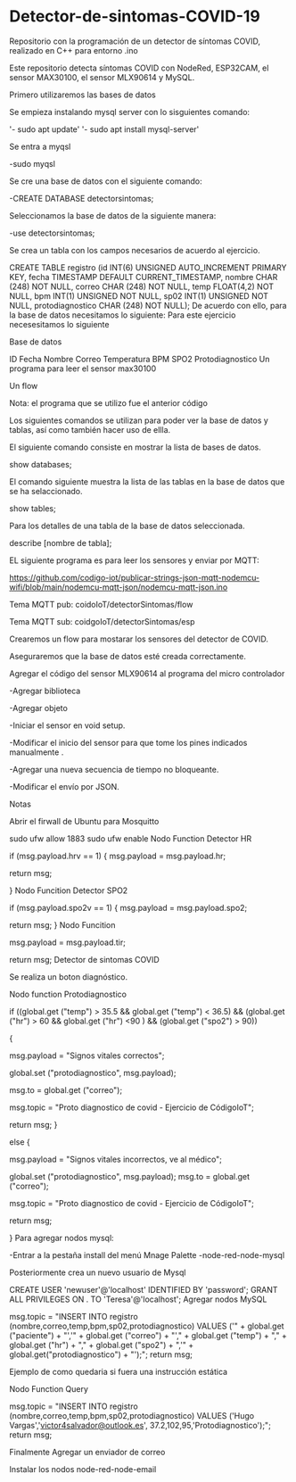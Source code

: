 # Detector-de-sintomas-COVID-19
Repositorio con la programación de un detector de síntomas COVID, realizado en C++ para entorno .ino


Este repositorio detecta síntomas COVID con NodeRed, ESP32CAM, el sensor MAX30100, el sensor MLX90614 y MySQL.

Primero utilizaremos las bases de datos

Se empieza instalando mysql server con lo sisguientes comando:

'- sudo apt update' '- sudo apt install mysql-server'

Se entra a myqsl

-sudo myqsl

Se cre una base de datos con el siguiente comando:

-CREATE DATABASE detectorsintomas;

Seleccionamos la base de datos de la siguiente manera:

-use detectorsintomas;

Se crea un tabla con los campos necesarios de acuerdo al ejercicio.

CREATE TABLE registro (id INT(6) UNSIGNED AUTO_INCREMENT PRIMARY KEY, fecha TIMESTAMP DEFAULT CURRENT_TIMESTAMP, nombre CHAR (248) NOT NULL, correo CHAR (248) NOT NULL, temp FLOAT(4,2) NOT NULL, bpm INT(1) UNSIGNED NOT NULL, sp02 INT(1) UNSIGNED NOT NULL, protodiagnostico CHAR (248) NOT NULL);
De acuerdo con ello, para la base de datos necesitamos lo siguiente: Para este ejercicio necesesitamos lo siguiente

Base de datos

ID
Fecha
Nombre
Correo
Temperatura
BPM
SPO2
Protodiagnostico
Un programa para leer el sensor max30100

Un flow

Nota: el programa que se utilizo fue el anterior código

Los siguientes comandos se utilizan para poder ver la base de datos y tablas, así como también hacer uso de ellla.

El siguiente comando consiste en mostrar la lista de bases de datos.

show databases;

El comando siguiente muestra la lista de las tablas en la base de datos que se ha selaccionado.

show tables;

Para los detalles de una tabla de la base de datos seleccionada.

describe [nombre de tabla];

EL siguiente programa es para leer los sensores y enviar por MQTT:

https://github.com/codigo-iot/publicar-strings-json-mqtt-nodemcu-wifi/blob/main/nodemcu-mqtt-json/nodemcu-mqtt-json.ino

Tema MQTT pub: coidoIoT/detectorSintomas/flow

Tema MQTT sub: coidgoIoT/detectorSintomas/esp

Crearemos un flow para mostarar los sensores del detector de COVID.

Aseguraremos que la base de datos esté creada correctamente.

Agregar el código del sensor MLX90614 al programa del micro controlador

-Agregar biblioteca

-Agregar objeto

-Iniciar el sensor en void setup.

-Modificar el inicio del sensor para que tome los pines indicados manualmente .

-Agregar una nueva secuencia de tiempo no bloqueante.

-Modificar el envío por JSON.

Notas

Abrir el firwall de Ubuntu para Mosquitto

sudo ufw allow 1883
sudo ufw enable
Nodo Function Detector HR

if (msg.payload.hrv == 1) {
msg.payload = msg.payload.hr;


return msg;


}
Nodo Funcition Detector SPO2

if (msg.payload.spo2v == 1) {
msg.payload = msg.payload.spo2;


return msg;
}
Nodo Funcition

msg.payload = msg.payload.tir;


return msg;
Detector de sintomas COVID

Se realiza un boton diagnóstico.

Nodo function Protodiagnostico

if ((global.get ("temp") > 35.5 && global.get ("temp") < 36.5) && (global.get ("hr") > 60 && global.get ("hr") <90 ) && (global.get ("spo2") > 90))

{

msg.payload = "Signos vitales correctos";


global.set ("protodiagnostico", msg.payload);


msg.to = global.get ("correo");


msg.topic = "Proto diagnostico de covid - Ejercicio de CódigoIoT";


return msg;
}

else {

msg.payload = "Signos vitales incorrectos, ve al médico";


global.set ("protodiagnostico", msg.payload);
msg.to = global.get ("correo");


msg.topic = "Proto diagnostico de covid - Ejercicio de CódigoIoT";


return msg;


}
Para agregar nodos mysql:

-Entrar a la pestaña install del menú Mnage Palette -node-red-node-mysql

Posteriormente crea un nuevo usuario de Mysql

CREATE USER 'newuser'@'localhost' IDENTIFIED BY 'password';
GRANT ALL PRIVILEGES ON . TO 'Teresa'@'localhost';
Agregar nodos MySQL

msg.topic = "INSERT INTO registro (nombre,correo,temp,bpm,sp02,protodiagnostico) VALUES ('" + global.get ("paciente") + "','" + global.get ("correo") + "'," + global.get ("temp") + "," + global.get ("hr") + "," + global.get ("spo2") + ",'" + global.get("protodiagnostico") + "');"; return msg;

Ejemplo de como quedaria si fuera una instrucción estática

Nodo Function Query

msg.topic = "INSERT INTO registro (nombre,correo,temp,bpm,sp02,protodiagnostico) VALUES ('Hugo Vargas','victor4salvador@outlook.es', 37.2,102,95,'Protodiagnostico');"; return msg;

Finalmente Agregar un enviador de correo

Instalar los nodos node-red-node-email
